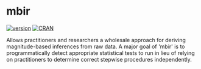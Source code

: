 # mbir

[![version](http://www.r-pkg.org/badges/version/mbir)](https://cran.r-project.org/package=mbir)
[![CRAN](https://cranlogs.r-pkg.org/badges/mbir)](https://cran.r-project.org/web/packages/mbir/index.html)

Allows practitioners and researchers a wholesale approach for deriving magnitude-based inferences from raw data. A major goal of 'mbir' is to programmatically detect appropriate statistical tests to run in lieu of relying on practitioners to determine correct stepwise procedures independently.
